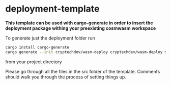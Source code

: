 # deployment-template

**This template can be used with cargo-generate in order to insert the deployment package withing your preexisting cosmwasm workspace**

To generate just the deployment folder run 
```bash
cargo install cargo-generate
cargo generate --init cryptechdev/wasm-deploy cryptechdev/wasm-deploy minimal_template
```
from your project directory

Please go through all the files in the src folder of the template. Comments should walk you through the process of setting things up.